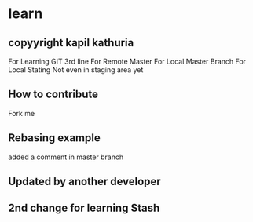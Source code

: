 # learn
## copyyright kapil kathuria
For Learning GIT
3rd line
For Remote Master
For Local Master Branch
For Local Stating
Not even in staging area yet

## How to contribute
Fork me


## Rebasing example
added a comment in master branch

## Updated by another developer

## 2nd change for learning Stash